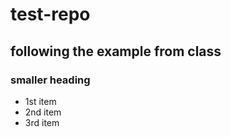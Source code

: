 test-repo
=========

## following the example from class
### smaller heading

* 1st item
* 2nd item
* 3rd item

